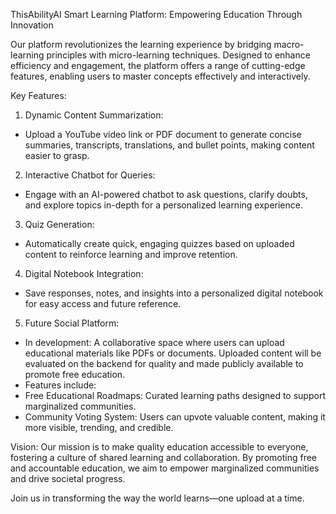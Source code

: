 ThisAbilityAI
Smart Learning Platform: Empowering Education Through Innovation 

Our platform revolutionizes the learning experience by bridging macro-learning principles with micro-learning techniques. Designed to enhance efficiency and engagement, the platform offers a range of cutting-edge features, enabling users to master concepts effectively and interactively. 

 Key Features: 
1. Dynamic Content Summarization: 
 - Upload a YouTube video link or PDF document to generate concise summaries, transcripts, translations, and bullet points, making content easier to grasp. 

2. Interactive Chatbot for Queries: 
 - Engage with an AI-powered chatbot to ask questions, clarify doubts, and explore topics in-depth for a personalized learning experience. 

3. Quiz Generation: 
 - Automatically create quick, engaging quizzes based on uploaded content to reinforce learning and improve retention. 

4. Digital Notebook Integration: 
 - Save responses, notes, and insights into a personalized digital notebook for easy access and future reference. 

5. Future Social Platform: 
 - In development: A collaborative space where users can upload educational materials like PDFs or documents. Uploaded content will be evaluated on the backend for quality and made publicly available to promote free education. 
 - Features include: 
 - Free Educational Roadmaps: Curated learning paths designed to support marginalized communities. 
 - Community Voting System: Users can upvote valuable content, making it more visible, trending, and credible. 

 Vision: 
Our mission is to make quality education accessible to everyone, fostering a culture of shared learning and collaboration. By promoting free and accountable education, we aim to empower marginalized communities and drive societal progress. 

Join us in transforming the way the world learns—one upload at a time.
